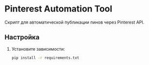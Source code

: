 # Pinterest Automation Tool
Скрипт для автоматической публикации пинов через Pinterest API.

## Настройка
1. Установите зависимости:
   ```bash
   pip install -r requirements.txt

